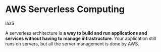 # AWS Serverless Computing

IaaS

A serverless architecture is **a way to build and run applications and services without having to manage infrastructure**. Your application still runs on servers, but all the server management is done by AWS.
